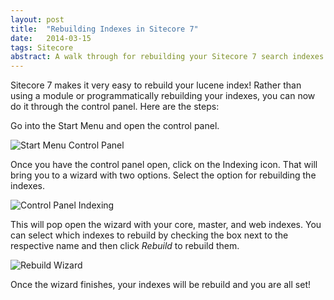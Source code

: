 ```yaml
---
layout: post
title:  "Rebuilding Indexes in Sitecore 7"
date:   2014-03-15
tags: Sitecore
abstract: A walk through for rebuilding your Sitecore 7 search indexes.
---
```

Sitecore 7 makes it very easy to rebuild your lucene index! Rather than using a module or programmatically rebuilding your indexes, you can now do it through the control panel. Here are the steps:

Go into the Start Menu and open the control panel.

<p class="center">
	<img src="/images/blog/start-menu-control-panel.png" title="Start Menu Control Panel" alt="Start Menu Control Panel" />
</p>

Once you have the control panel open, click on the Indexing icon. That will bring you to a wizard with two options. Select the option for rebuilding the indexes. 

<p class="center">
	<img src="/images/blog/control-panel-indexing.png" title="Control Panel Indexing" alt="Control Panel Indexing" />
</p>

This will pop open the wizard with your core, master, and web indexes. You can select which indexes to rebuild by checking the box next to the respective name and then click *Rebuild* to rebuild them.

<p class="center">
	<img src="/images/blog/rebuild-wizard.png" title="Rebuild Wizard" alt="Rebuild Wizard" />
</p>

Once the wizard finishes, your indexes will be rebuild and you are all set!